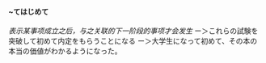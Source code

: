 #### ~てはじめて
*表示某事项成立之后，与之关联的下一阶段的事项才会发生*
ー＞これらの試験を突破して初めて内定をもらうことになる
ー＞大学生になって初めて、その本の本当の価値がわかるようになった。

